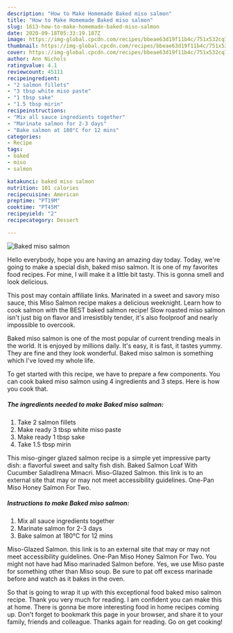 ```yaml
---
description: "How to Make Homemade Baked miso salmon"
title: "How to Make Homemade Baked miso salmon"
slug: 1613-how-to-make-homemade-baked-miso-salmon
date: 2020-09-18T05:33:19.187Z
image: https://img-global.cpcdn.com/recipes/bbeae63d19f11b4c/751x532cq70/baked-miso-salmon-recipe-main-photo.jpg
thumbnail: https://img-global.cpcdn.com/recipes/bbeae63d19f11b4c/751x532cq70/baked-miso-salmon-recipe-main-photo.jpg
cover: https://img-global.cpcdn.com/recipes/bbeae63d19f11b4c/751x532cq70/baked-miso-salmon-recipe-main-photo.jpg
author: Ann Nichols
ratingvalue: 4.1
reviewcount: 45111
recipeingredient:
- "2 salmon fillets"
- "3 tbsp white miso paste"
- "1 tbsp sake"
- "1.5 tbsp mirin"
recipeinstructions:
- "Mix all sauce ingredients together"
- "Marinate salmon for 2-3 days"
- "Bake salmon at 180°C for 12 mins"
categories:
- Recipe
tags:
- baked
- miso
- salmon

katakunci: baked miso salmon 
nutrition: 101 calories
recipecuisine: American
preptime: "PT19M"
cooktime: "PT45M"
recipeyield: "2"
recipecategory: Dessert

---
```



![Baked miso salmon](https://img-global.cpcdn.com/recipes/bbeae63d19f11b4c/751x532cq70/baked-miso-salmon-recipe-main-photo.jpg)

Hello everybody, hope you are having an amazing day today. Today, we're going to make a special dish, baked miso salmon. It is one of my favorites food recipes. For mine, I will make it a little bit tasty. This is gonna smell and look delicious.

This post may contain affiliate links. Marinated in a sweet and savory miso sauce, this Miso Salmon recipe makes a delicious weeknight. Learn how to cook salmon with the BEST baked salmon recipe! Slow roasted miso salmon isn&#39;t just big on flavor and irresistibly tender, it&#39;s also foolproof and nearly impossible to overcook.

Baked miso salmon is one of the most popular of current trending meals in the world. It is enjoyed by millions daily. It's easy, it is fast, it tastes yummy. They are fine and they look wonderful. Baked miso salmon is something which I've loved my whole life.


To get started with this recipe, we have to prepare a few components. You can cook baked miso salmon using 4 ingredients and 3 steps. Here is how you cook that.

<!--inarticleads1-->

##### The ingredients needed to make Baked miso salmon:

1. Take 2 salmon fillets
1. Make ready 3 tbsp white miso paste
1. Make ready 1 tbsp sake
1. Take 1.5 tbsp mirin


This miso-ginger glazed salmon recipe is a simple yet impressive party dish: a flavorful sweet and salty fish dish. Baked Salmon Loaf With Cucumber SaladIrena Mmacri. Miso-Glazed Salmon. this link is to an external site that may or may not meet accessibility guidelines. One-Pan Miso Honey Salmon For Two. 

<!--inarticleads2-->

##### Instructions to make Baked miso salmon:

1. Mix all sauce ingredients together
1. Marinate salmon for 2-3 days
1. Bake salmon at 180°C for 12 mins


Miso-Glazed Salmon. this link is to an external site that may or may not meet accessibility guidelines. One-Pan Miso Honey Salmon For Two. You might not have had Miso marinaded Salmon before. Yes, we use Miso paste for something other than Miso soup. Be sure to pat off excess marinade before and watch as it bakes in the oven. 

So that is going to wrap it up with this exceptional food baked miso salmon recipe. Thank you very much for reading. I am confident you can make this at home. There is gonna be more interesting food in home recipes coming up. Don't forget to bookmark this page in your browser, and share it to your family, friends and colleague. Thanks again for reading. Go on get cooking!
